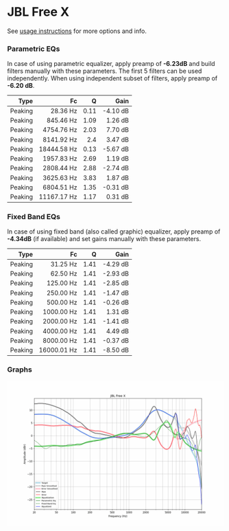 # JBL Free X
See [usage instructions](https://github.com/jaakkopasanen/AutoEq#usage) for more options and info.

### Parametric EQs
In case of using parametric equalizer, apply preamp of **-6.23dB** and build filters manually
with these parameters. The first 5 filters can be used independently.
When using independent subset of filters, apply preamp of **-6.20 dB**.

| Type    | Fc          |    Q | Gain     |
|--------:|------------:|-----:|---------:|
| Peaking | 28.36 Hz    | 0.11 | -4.10 dB |
| Peaking | 845.46 Hz   | 1.09 | 1.26 dB  |
| Peaking | 4754.76 Hz  | 2.03 | 7.70 dB  |
| Peaking | 8141.92 Hz  | 2.4  | 3.47 dB  |
| Peaking | 18444.58 Hz | 0.13 | -5.67 dB |
| Peaking | 1957.83 Hz  | 2.69 | 1.19 dB  |
| Peaking | 2808.44 Hz  | 2.88 | -2.74 dB |
| Peaking | 3625.63 Hz  | 3.83 | 1.87 dB  |
| Peaking | 6804.51 Hz  | 1.35 | -0.31 dB |
| Peaking | 11167.17 Hz | 1.17 | 0.31 dB  |

### Fixed Band EQs
In case of using fixed band (also called graphic) equalizer, apply preamp of **-4.34dB**
(if available) and set gains manually with these parameters.

| Type    | Fc          |    Q | Gain     |
|--------:|------------:|-----:|---------:|
| Peaking | 31.25 Hz    | 1.41 | -4.29 dB |
| Peaking | 62.50 Hz    | 1.41 | -2.93 dB |
| Peaking | 125.00 Hz   | 1.41 | -2.85 dB |
| Peaking | 250.00 Hz   | 1.41 | -1.47 dB |
| Peaking | 500.00 Hz   | 1.41 | -0.26 dB |
| Peaking | 1000.00 Hz  | 1.41 | 1.31 dB  |
| Peaking | 2000.00 Hz  | 1.41 | -1.41 dB |
| Peaking | 4000.00 Hz  | 1.41 | 4.49 dB  |
| Peaking | 8000.00 Hz  | 1.41 | -0.37 dB |
| Peaking | 16000.01 Hz | 1.41 | -8.50 dB |

### Graphs
![](./JBL%20Free%20X.png)